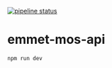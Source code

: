 [![pipeline status](https://gitlab.com/emmet-foss/emmet-finance-api/badges/master/pipeline.svg)](https://gitlab.com/emmet-foss/emmet-finance-api/-/commits/master)

# emmet-mos-api

`npm run dev`